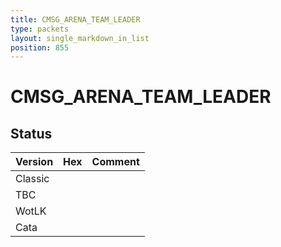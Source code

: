```yaml
---
title: CMSG_ARENA_TEAM_LEADER
type: packets
layout: single_markdown_in_list
position: 855
---
```


# CMSG_ARENA_TEAM_LEADER

## Status

Version | Hex | Comment
---------- | ---------- | ---------- 
Classic |  |  
TBC |  |  
WotLK |  |  
Cata |  |  
